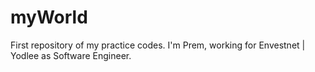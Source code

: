 # myWorld
First repository of my practice codes.
I'm Prem, working for Envestnet | Yodlee as Software Engineer.
